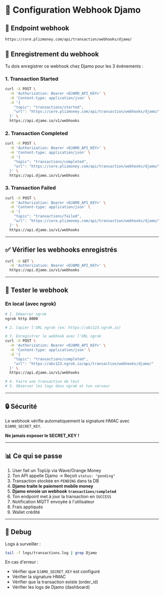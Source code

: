 # 🔔 Configuration Webhook Djamo

## 📍 Endpoint webhook
```
https://core.plizmoney.com/api/transaction/webhooks/djamo/
```

## 🔧 Enregistrement du webhook

Tu dois enregistrer ce webhook chez Djamo pour les 3 événements :

### 1. Transaction Started
```bash
curl -X POST \
  -H 'Authorization: Bearer <DJAMO_API_KEY>' \
  -H 'Content-type: application/json' \
  -d '{
    "topic": "transactions/started",
    "url": "https://core.plizmoney.com/api/transaction/webhooks/djamo/"
  }' \
  https://api.djamo.io/v1/webhooks
```

### 2. Transaction Completed
```bash
curl -X POST \
  -H 'Authorization: Bearer <DJAMO_API_KEY>' \
  -H 'Content-type: application/json' \
  -d '{
    "topic": "transactions/completed",
    "url": "https://core.plizmoney.com/api/transaction/webhooks/djamo/"
  }' \
  https://api.djamo.io/v1/webhooks
```

### 3. Transaction Failed
```bash
curl -X POST \
  -H 'Authorization: Bearer <DJAMO_API_KEY>' \
  -H 'Content-type: application/json' \
  -d '{
    "topic": "transactions/failed",
    "url": "https://core.plizmoney.com/api/transaction/webhooks/djamo/"
  }' \
  https://api.djamo.io/v1/webhooks
```

---

## ✅ Vérifier les webhooks enregistrés

```bash
curl -X GET \
  -H 'Authorization: Bearer <DJAMO_API_KEY>' \
  https://api.djamo.io/v1/webhooks
```

---

## 🧪 Tester le webhook

### En local (avec ngrok)
```bash
# 1. Démarrer ngrok
ngrok http 8000

# 2. Copier l'URL ngrok (ex: https://abc123.ngrok.io)

# 3. Enregistrer le webhook avec l'URL ngrok
curl -X POST \
  -H 'Authorization: Bearer <DJAMO_API_KEY>' \
  -H 'Content-type: application/json' \
  -d '{
    "topic": "transactions/completed",
    "url": "https://abc123.ngrok.io/api/transaction/webhooks/djamo/"
  }' \
  https://api.djamo.io/v1/webhooks

# 4. Faire une transaction de test
# 5. Observer les logs dans ngrok et ton serveur
```

---

## 🔒 Sécurité

Le webhook vérifie automatiquement la signature HMAC avec `DJAMO_SECRET_KEY`.

**Ne jamais exposer le SECRET_KEY !**

---

## 📊 Ce qui se passe

1. User fait un TopUp via Wave/Orange Money
2. Ton API appelle Djamo → Reçoit `status: "pending"`
3. Transaction stockée en `PENDING` dans ta DB
4. **Djamo traite le paiement mobile money**
5. **Djamo envoie un webhook `transactions/completed`**
6. Ton endpoint met à jour la transaction en `SUCCESS`
7. Notification MQTT envoyée à l'utilisateur
8. Frais appliqués
9. Wallet crédité

---

## 🐛 Debug

Logs à surveiller :
```bash
tail -f logs/transactions.log | grep Djamo
```

En cas d'erreur :
- Vérifier que `DJAMO_SECRET_KEY` est configuré
- Vérifier la signature HMAC
- Vérifier que la transaction existe (order_id)
- Vérifier les logs de Djamo (dashboard)
